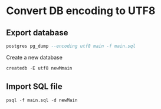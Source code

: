 # Convert DB encoding to UTF8

## Export database

```sql
postgres pg_dump --encoding utf8 main -f main.sql
```

Create a new database

```sql
createdb -E utf8 newMmain
```

## Import SQL file

```sql
psql -f main.sql -d newMain
```
